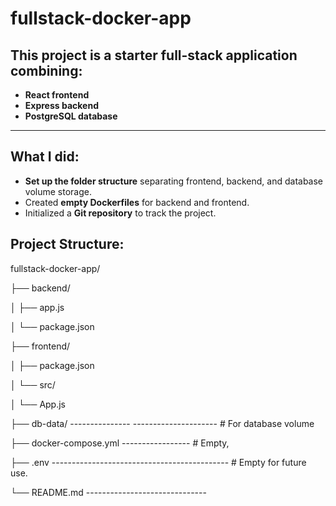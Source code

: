 # fullstack-docker-app

## This project is a starter full-stack application combining:

- **React frontend**  
- **Express backend**  
- **PostgreSQL database**

---

## What I did:

- **Set up the folder structure** separating frontend, backend, and database volume storage.
- Created **empty Dockerfiles** for backend and frontend.
- Initialized a **Git repository** to track the project.

## Project Structure:

fullstack-docker-app/

├── backend/

│ ├── app.js

│ └── package.json

├── frontend/

│ ├── package.json

│ └── src/

│ └── App.js

├── db-data/ --------------- --------------------- # For database volume

├── docker-compose.yml ----------------- # Empty,

├── .env -------------------------------------------- # Empty for future use.

└── README.md ------------------------------